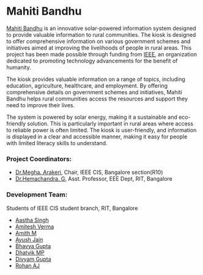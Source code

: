 # Mahiti Bandhu
[Mahiti Bandhu](https://mahitibandhu.com/) is an innovative solar-powered information system designed to provide valuable information to rural communities. The kiosk is designed to offer comprehensive information on various government schemes and initiatives aimed at improving the livelihoods of people in rural areas. This project has been made possible through funding from [IEEE](https://www.ieee.org/), an organization dedicated to promoting technology advancements for the benefit of humanity.

The kiosk provides valuable information on a range of topics, including education, agriculture, healthcare, and employment. By offering comprehensive details on government schemes and initiatives, Mahiti Bandhu helps rural communities access the resources and support they need to improve their lives.

The system is powered by solar energy, making it a sustainable and eco-friendly solution. This is particularly important in rural areas where access to reliable power is often limited. The kiosk is user-friendly, and information is displayed in a clear and accessible manner, making it easy for people with limited literacy skills to understand.
 
### Project Coordinators:
* [Dr.Megha. Arakeri](https://www.linkedin.com/in/dr-megha-arakeri/), Chair, IEEE CIS, Bangalore section(R10)
* [Dr.Hemachandra. G](https://www.linkedin.com/in/ghemachandra/), Asst. Professor, EEE Dept, RIT, Bangalore
 
### Development Team:
Students of IEEE CIS student branch, RIT, Bangalore
* [Aastha Singh](https://github.com/orgs/skeosk/people/itsAastha)
* [Amitesh Verma](https://github.com/orgs/skeosk/people/AmiteshVerma24)
* [Amith M](https://github.com/orgs/skeosk/people/Amith225)
* [Ayush Jain](https://github.com/orgs/skeosk/people/ayushjain01)
* [Bhavya Gupta](https://www.linkedin.com/in/bhavya-gupta-71234a209/?original_referer=https%3A%2F%2Fwww%2Egoogle%2Ecom%2F&originalSubdomain=in)
* [Dhatvik MP](https://github.com/orgs/skeosk/people/dhatvik)
* [Divyam Gupta](https://github.com/orgs/skeosk/people/divyamJi06)
* [Rohan AJ](https://github.com/orgs/skeosk/people/rohanaj2001)
